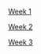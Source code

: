 [Week 1](https://dhvyas7.github.io/cse-15l-lab-reports/week1/instructions.html)

[Week 2](https://dhvyas7.github.io/cse-15l-lab-reports/week2/report.html)

[Week 3](https://dhvyas7.github.io/cse-15l-lab-reports/week3/labreport.html)
